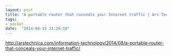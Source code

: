 ```yaml
---
layout: post
title: "A portable router that conceals your Internet traffic | Ars Technica"
tags:
- pocket
date:  "2014-08-15 21:29:18"
---
```


http://arstechnica.com/information-technology/2014/08/a-portable-router-that-conceals-your-internet-traffic/

